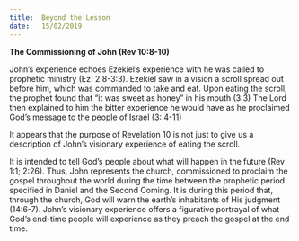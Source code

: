 ```yaml
---
title:  Beyond the Lesson
date:   15/02/2019
---
```


**The Commissioning of John (Rev 10:8-10)**

John’s experience echoes Ezekiel’s experience with he was called to prophetic ministry (Ez. 2:8-3:3). Ezekiel saw in a vision a scroll spread out before him, which was commanded to take and eat. Upon eating the scroll, the prophet found that “it was  sweet as honey” in his mouth (3:3) The Lord then explained to him the bitter experience he would have as he proclaimed God’s message to the people of Israel (3: 4-11)

It appears that the purpose of Revelation 10 is not just to give us a description of John’s visionary experience of eating the scroll.

It is intended to tell God’s people about what will happen in the future (Rev 1:1; 2:26). Thus, John represents the church, commissioned to proclaim the gospel throughout the world during the time between the prophetic period specified in Daniel and the Second Coming. It is during this period that, through the church, God will warn the earth’s inhabitants of His judgment (14:6-7). John’s visionary experience offers a figurative portrayal of what God’s end-time people will experience as they preach the gospel at the end time.
